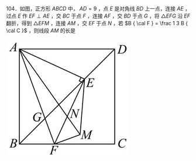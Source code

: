 104．如图，正方形 $A B C D$ 中， $A D = 9$ ，点 $E$ 是对角线 $B D$ 上一点，连接 $A E$ ，过点 $E$ 作 $E F \perp A E$ ，交 $B C$ 于点 $F$ ，连接 $A F$ ，交 $B D$ 于点 $G$ ，将 $\triangle E F G$ 沿 $E F$ 翻折，得到 $\triangle E F M$ ，连接 $A M$ ，交 $E F$ 于点 $N$ ，若 $B { \cal F } = \frac 1 3 B { \cal C }$ ，则线段 $A M$ 的长是

![](<../../qs_image_DB/专题1-2_一文吃透相似三角形12个模型·共14类题型（解析版）/2be892b4cca972d1178adf99e43d62ee1825fb691e1e9f9e820d2b0066a8ce0e.jpg>)
